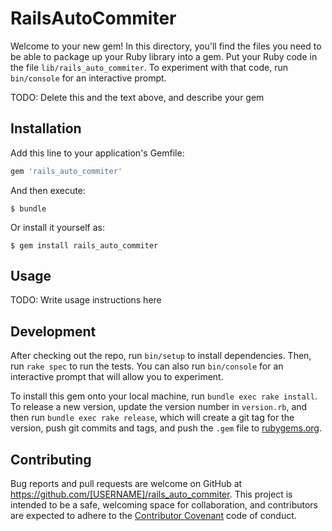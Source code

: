 # RailsAutoCommiter

Welcome to your new gem! In this directory, you'll find the files you need to be able to package up your Ruby library into a gem. Put your Ruby code in the file `lib/rails_auto_commiter`. To experiment with that code, run `bin/console` for an interactive prompt.

TODO: Delete this and the text above, and describe your gem

## Installation

Add this line to your application's Gemfile:

```ruby
gem 'rails_auto_commiter'
```

And then execute:

    $ bundle

Or install it yourself as:

    $ gem install rails_auto_commiter

## Usage

TODO: Write usage instructions here

## Development

After checking out the repo, run `bin/setup` to install dependencies. Then, run `rake spec` to run the tests. You can also run `bin/console` for an interactive prompt that will allow you to experiment.

To install this gem onto your local machine, run `bundle exec rake install`. To release a new version, update the version number in `version.rb`, and then run `bundle exec rake release`, which will create a git tag for the version, push git commits and tags, and push the `.gem` file to [rubygems.org](https://rubygems.org).

## Contributing

Bug reports and pull requests are welcome on GitHub at https://github.com/[USERNAME]/rails_auto_commiter. This project is intended to be a safe, welcoming space for collaboration, and contributors are expected to adhere to the [Contributor Covenant](http://contributor-covenant.org) code of conduct.

